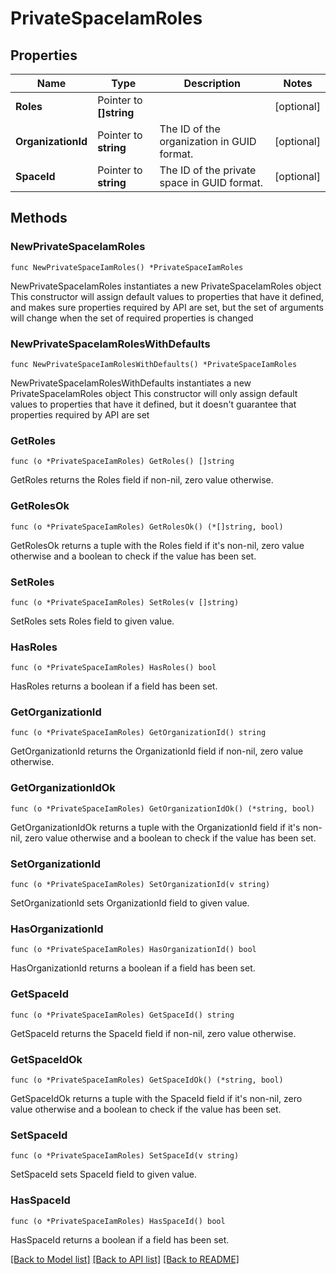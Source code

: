 # PrivateSpaceIamRoles

## Properties

Name | Type | Description | Notes
------------ | ------------- | ------------- | -------------
**Roles** | Pointer to **[]string** |  | [optional] 
**OrganizationId** | Pointer to **string** | The ID of the organization in GUID format. | [optional] 
**SpaceId** | Pointer to **string** | The ID of the private space in GUID format. | [optional] 

## Methods

### NewPrivateSpaceIamRoles

`func NewPrivateSpaceIamRoles() *PrivateSpaceIamRoles`

NewPrivateSpaceIamRoles instantiates a new PrivateSpaceIamRoles object
This constructor will assign default values to properties that have it defined,
and makes sure properties required by API are set, but the set of arguments
will change when the set of required properties is changed

### NewPrivateSpaceIamRolesWithDefaults

`func NewPrivateSpaceIamRolesWithDefaults() *PrivateSpaceIamRoles`

NewPrivateSpaceIamRolesWithDefaults instantiates a new PrivateSpaceIamRoles object
This constructor will only assign default values to properties that have it defined,
but it doesn't guarantee that properties required by API are set

### GetRoles

`func (o *PrivateSpaceIamRoles) GetRoles() []string`

GetRoles returns the Roles field if non-nil, zero value otherwise.

### GetRolesOk

`func (o *PrivateSpaceIamRoles) GetRolesOk() (*[]string, bool)`

GetRolesOk returns a tuple with the Roles field if it's non-nil, zero value otherwise
and a boolean to check if the value has been set.

### SetRoles

`func (o *PrivateSpaceIamRoles) SetRoles(v []string)`

SetRoles sets Roles field to given value.

### HasRoles

`func (o *PrivateSpaceIamRoles) HasRoles() bool`

HasRoles returns a boolean if a field has been set.

### GetOrganizationId

`func (o *PrivateSpaceIamRoles) GetOrganizationId() string`

GetOrganizationId returns the OrganizationId field if non-nil, zero value otherwise.

### GetOrganizationIdOk

`func (o *PrivateSpaceIamRoles) GetOrganizationIdOk() (*string, bool)`

GetOrganizationIdOk returns a tuple with the OrganizationId field if it's non-nil, zero value otherwise
and a boolean to check if the value has been set.

### SetOrganizationId

`func (o *PrivateSpaceIamRoles) SetOrganizationId(v string)`

SetOrganizationId sets OrganizationId field to given value.

### HasOrganizationId

`func (o *PrivateSpaceIamRoles) HasOrganizationId() bool`

HasOrganizationId returns a boolean if a field has been set.

### GetSpaceId

`func (o *PrivateSpaceIamRoles) GetSpaceId() string`

GetSpaceId returns the SpaceId field if non-nil, zero value otherwise.

### GetSpaceIdOk

`func (o *PrivateSpaceIamRoles) GetSpaceIdOk() (*string, bool)`

GetSpaceIdOk returns a tuple with the SpaceId field if it's non-nil, zero value otherwise
and a boolean to check if the value has been set.

### SetSpaceId

`func (o *PrivateSpaceIamRoles) SetSpaceId(v string)`

SetSpaceId sets SpaceId field to given value.

### HasSpaceId

`func (o *PrivateSpaceIamRoles) HasSpaceId() bool`

HasSpaceId returns a boolean if a field has been set.


[[Back to Model list]](../README.md#documentation-for-models) [[Back to API list]](../README.md#documentation-for-api-endpoints) [[Back to README]](../README.md)


